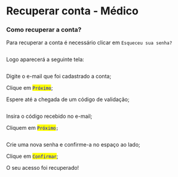 # Recuperar conta - Médico

### Como recuperar a conta?

Para recuperar a conta é necessário clicar em `Esqueceu sua senha?`

<figure><img src="../../.gitbook/assets/Captura de Tela 2023-04-18 às 13.34.46.png" alt=""><figcaption></figcaption></figure>

Logo aparecerá a seguinte tela:

<figure><img src="../../.gitbook/assets/Captura de Tela 2023-04-18 às 15.18.38.png" alt=""><figcaption></figcaption></figure>

Digite o e-mail que foi cadastrado a conta;

Clique em <mark style="color:blue;">`Próximo`</mark>;

Espere até a chegada de um código de validação;



<figure><img src="../../.gitbook/assets/Captura de Tela 2023-04-18 às 13.35.18.png" alt=""><figcaption></figcaption></figure>

Insira o código recebido no e-mail;

Cliquem em <mark style="color:blue;">`Próximo`</mark>`;`

<figure><img src="../../.gitbook/assets/Captura de Tela 2023-04-18 às 15.22.07.png" alt=""><figcaption></figcaption></figure>

Crie uma nova senha e confirme-a no espaço ao lado;

Clique em <mark style="color:blue;">`Confirmar`</mark>;

O seu acesso foi recuperado!

